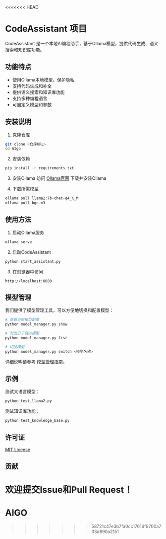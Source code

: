 <<<<<<< HEAD
# CodeAssistant 项目

CodeAssistant 是一个本地AI编程助手，基于Ollama模型，提供代码生成、语义搜索和知识库功能。

## 功能特点

- 使用Ollama本地模型，保护隐私
- 支持代码生成和补全
- 提供语义搜索和知识库功能
- 支持多种编程语言
- 可自定义模型和参数

## 安装说明

1. 克隆仓库
```bash
git clone <仓库URL>
cd AIgo
```

2. 安装依赖
```bash
pip install -r requirements.txt
```

3. 安装Ollama
访问 [Ollama官网](https://ollama.com/download) 下载并安装Ollama

4. 下载所需模型
```bash
ollama pull llama2:7b-chat-q4_K_M
ollama pull bge-m3
```

## 使用方法

1. 启动Ollama服务
```bash
ollama serve
```

2. 启动CodeAssistant
```bash
python start_assistant.py
```

3. 在浏览器中访问
```
http://localhost:8080
```

## 模型管理

我们提供了模型管理工具，可以方便地切换和配置模型：

```bash
# 查看当前模型配置
python model_manager.py show

# 列出已下载的模型
python model_manager.py list

# 切换模型
python model_manager.py switch <模型名称>
```

详细说明请参考 [模型管理指南](MODEL_GUIDE.md)。

## 示例

测试大语言模型：
```bash
python test_llama2.py
```

测试知识库功能：
```bash
python test_knowledge_base.py
```

## 许可证

[MIT License](LICENSE)

## 贡献

欢迎提交Issue和Pull Request！ 
=======
# AIGO
>>>>>>> 58721c47e3b7fa0cc17616f9700a733d890a2151
